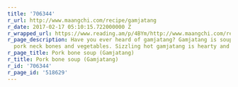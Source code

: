 ```yaml
---
title: '706344'
r_url: http://www.maangchi.com/recipe/gamjatang
r_date: 2017-02-17 05:10:15.722000000 Z
r_wrapped_url: https://www.reading.am/p/4BYm/http://www.maangchi.com/recipe/gamjatang
r_page_description: Have you ever heard of gamjatang? Gamjatang is soup made with
  pork neck bones and vegetables. Sizzling hot gamjatang is hearty and more...
r_page_title: Pork bone soup (Gamjatang)
r_title: Pork bone soup (Gamjatang)
r_id: '706344'
r_page_id: '518629'
---
```


